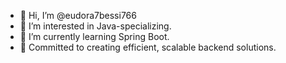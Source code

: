 - 👋 Hi, I’m @eudora7bessi766
- 👀 I’m interested in Java-specializing.
- 🌱 I’m currently learning Spring Boot.
- 💞️ Committed to creating efficient, scalable backend solutions.
